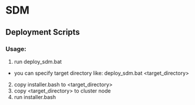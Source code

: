 # SDM
## Deployment Scripts

### Usage:
1) run deploy_sdm.bat
- you can specify target directory like: deploy_sdm.bat <target_directory>
2) copy installer.bash to <target_directory>
3) copy <target_directory> to cluster node
4) run installer.bash
